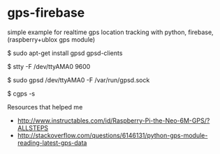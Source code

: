 # gps-firebase
simple example for realtime gps location tracking with python, firebase, (raspberry+ublox gps module)

$ sudo apt-get install gpsd gpsd-clients

$ stty -F /dev/ttyAMA0 9600

$ sudo gpsd /dev/ttyAMA0 -F /var/run/gpsd.sock

$  cgps -s

Resources that helped me
- http://www.instructables.com/id/Raspberry-Pi-the-Neo-6M-GPS/?ALLSTEPS
- http://stackoverflow.com/questions/6146131/python-gps-module-reading-latest-gps-data
